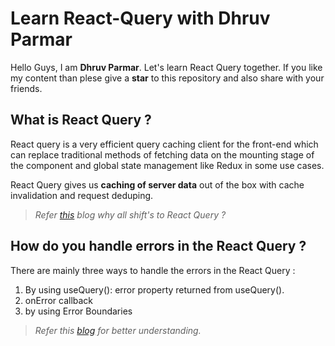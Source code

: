 # Learn React-Query with Dhruv Parmar
Hello Guys, I am **Dhruv Parmar**. Let's learn React Query together. If you like my content than plese give a **star** to this repository and also share with your friends.

## What is React Query ?
React query is a very efficient query caching client for the front-end which can replace traditional methods of fetching data on the mounting stage of the component and global state management like Redux in some use cases.

React Query gives us **caching of server data** out of the box with cache invalidation and request deduping. 
> *Refer [this](https://alto.com/blog/post/react-query-for-managing-server-state) blog why all shift's to React Query ?*

## How do you handle errors in the React Query ?
There are mainly three ways to handle the errors in the React Query :
1) By using useQuery(): error property returned from useQuery().
2) onError callback
3) by using Error Boundaries

> *Refer this [blog](https://tkdodo.eu/blog/react-query-error-handling) for better understanding.*
